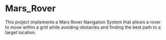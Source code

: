 # Mars_Rover
This project implements a Mars Rover Navigation System that allows a rover to move within a grid while avoiding obstacles and finding the best path to a target location.
